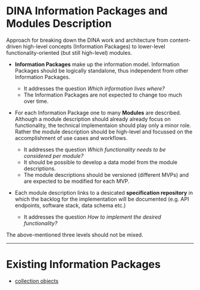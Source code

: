 # DINA Information Packages and Modules Description

Approach for breaking down the DINA work and architecture from content-driven high-level concepts (Information Packages) to lower-level functionality-oriented (but still high-level) modules.

* __Information Packages__ make up the information model. Information Packages should be logically standalone, thus independent from other Information Packages.  
  * It addresses the question _Which information lives where?_ 
  * The Information Packages are not expected to change too much over time.

* For each Information Package one to many __Modules__ are described. Although a module description should already already focus on  functionality, the technical implementaion should play only a minor role. Rather the module description should be high-level and focussed on the accomplishment of use cases and workflows. 
  * It addresses the question _Which functionality needs to be considered per module?_
  * It should be possible to develop a data model from the module descriptions. 
  * The module descriptions should be versioned (different MVPs) and are expected to be modified for each MVP.

* Each module description links to a desicated __specification repository__ in which the backlog for the implementation will be documented (e.g. API endpoints, software stack, data schema etc.)
  * It addresses the question _How to implement the desired functionality?_


The above-mentioned three levels should not be mixed.

<hr/>

# Existing Information Packages

* [collection objects](informations_packages/collection_objects.md)


